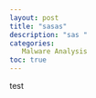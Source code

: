 ```yaml
---
layout: post 
title: "sasas"
description: "sas "
categories:
   Malware Analysis
toc: true
---
```


test 
